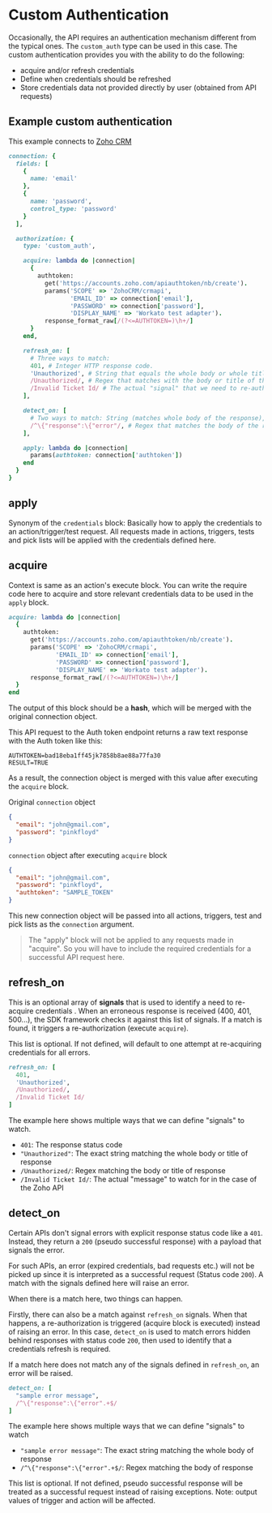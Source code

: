 # Custom Authentication

Occasionally, the API requires an authentication mechanism different from the typical ones. The `custom_auth` type can be used in this case. The custom authentication provides you with the ability to do the following:

- acquire and/or refresh credentials
- Define when credentials should be refreshed
- Store credentials data not provided directly by user (obtained from API requests)

## Example custom authentication

This example connects to [Zoho CRM](https://www.zoho.com/crm/help/api/using-authentication-token.html)

```ruby
connection: {
  fields: [
    {
      name: 'email'
    },
    {
      name: 'password',
      control_type: 'password'
    }
  ],

  authorization: {
    type: 'custom_auth',

    acquire: lambda do |connection|
      {
        authtoken:
          get('https://accounts.zoho.com/apiauthtoken/nb/create').
          params('SCOPE' => 'ZohoCRM/crmapi',
                 'EMAIL_ID' => connection['email'],
                 'PASSWORD' => connection['password'],
                 'DISPLAY_NAME' => 'Workato test adapter').
          response_format_raw[/(?<=AUTHTOKEN=)\h+/]
      }
    end,

    refresh_on: [
      # Three ways to match:
      401, # Integer HTTP response code.
      'Unauthorized', # String that equals the whole body or whole title of the error response.
      /Unauthorized/, # Regex that matches with the body or title of the error response.
      /Invalid Ticket Id/ # The actual "signal" that we need to re-authorize in Zoho.
    ],

    detect_on: [
      # Two ways to match: String (matches whole body of the response), and:
      /^\{"response":\{"error"/, # Regex that matches the body of the response.
    ],

    apply: lambda do |connection|
      params(authtoken: connection['authtoken'])
    end
  }
}
```

## apply

Synonym of the `credentials` block: Basically how to apply the credentials to an action/trigger/test request. All requests made in actions, triggers, tests and pick lists will be applied with the credentials defined here.

## acquire

Context is same as an action's execute block. You can write the require code here to acquire and store relevant credentials data to be used in the `apply` block.
```ruby
acquire: lambda do |connection|
  {
    authtoken:
      get('https://accounts.zoho.com/apiauthtoken/nb/create').
      params('SCOPE' => 'ZohoCRM/crmapi',
             'EMAIL_ID' => connection['email'],
             'PASSWORD' => connection['password'],
             'DISPLAY_NAME' => 'Workato test adapter').
      response_format_raw[/(?<=AUTHTOKEN=)\h+/]
  }
end
```

The output of this block should be a **hash**, which will be merged with the original connection object.

This API request to the Auth token endpoint returns a raw text response with the Auth token like this:
```
AUTHTOKEN=bad18eba1ff45jk7858b8ae88a77fa30
RESULT=TRUE
```

As a result, the connection object is merged with this value after executing the `acquire` block.

Original `connection` object
```json
{
  "email": "john@gmail.com",
  "password": "pinkfloyd"
}
```
`connection` object after executing `acquire` block
```json
{
  "email": "john@gmail.com",
  "password": "pinkfloyd",
  "authtoken": "SAMPLE_TOKEN"
}
```

This new connection object will be passed into all actions, triggers, test and pick lists as the `connection` argument.

> The "apply" block will not be applied to any requests made in "acquire". So you will have to include the required credentials for a successful API request here.

## refresh_on

This is an optional array of **signals** that is used to identify a need to re-acquire credentials . When an erroneous response is received (400, 401, 500...), the SDK framework checks it against this list of signals. If a match is found, it triggers a re-authorization (execute `acquire`).

This list is optional. If not defined, will default to one attempt at re-acquiring credentials for all errors.

```ruby
refresh_on: [
  401,
  'Unauthorized',
  /Unauthorized/,
  /Invalid Ticket Id/
]
```

The example here shows multiple ways that we can define "signals" to watch.

- `401`: The response status code
- `"Unauthorized"`: The exact string matching the whole body or title of response
- `/Unauthorized/`: Regex matching the body or title of response
- `/Invalid Ticket Id/`: The actual "message" to watch for in the case of the Zoho API

## detect_on

Certain APIs don't signal errors with explicit response status code like a `401`. Instead, they return a `200` (pseudo successful response) with a payload that signals the error.

For such APIs, an error (expired credentials, bad requests etc.) will not be picked up since it is interpreted as a successful request (Status code `200`). A match with the signals defined here will raise an error.

When there is a match here, two things can happen.

Firstly, there can also be a match against `refresh_on` signals. When that happens, a re-authorization is triggered (acquire block is executed) instead of raising an error. In this case, `detect_on` is used to match errors hidden behind responses with status code `200`, then used to identify that a credentials refresh is required.

If a match here does not match any of the signals defined in `refresh_on`, an error will be raised.

```ruby
detect_on: [
  "sample error message",
  /^\{"response":\{"error".+$/
]
```

The example here shows multiple ways that we can define "signals" to watch

- `"sample error message"`: The exact string matching the whole body of response
- `/^\{"response":\{"error".+$/`: Regex matching the body of response

This list is optional. If not defined, pseudo successful response will be treated as a successful request instead of raising exceptions. Note: output values of trigger and action will be affected.
